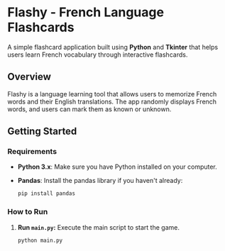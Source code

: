 # Flashy - French Language Flashcards

A simple flashcard application built using **Python** and **Tkinter** that helps users learn French vocabulary through interactive flashcards.

## Overview

Flashy is a language learning tool that allows users to memorize French words and their English translations. The app randomly displays French words, and users can mark them as known or unknown.

## Getting Started

### Requirements

- **Python 3.x**: Make sure you have Python installed on your computer.
- **Pandas**: Install the pandas library if you haven't already:

   ```bash
   pip install pandas
### How to Run

1. **Run `main.py`:** Execute the main script to start the game.

   ```bash
   python main.py
